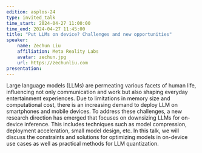 ```yaml
---
edition: asplos-24 
type: invited_talk
time_start: 2024-04-27 11:00:00
time_end: 2024-04-27 11:45:00
title: "Put LLMs on device? Challenges and new opportunities"
speaker:
    name: Zechun Liu 
    affiliation: Meta Reality Labs
    avatar: zechun.jpg  
    url: https://zechunliu.com
presentation:
---
```

Large language models (LLMs) are permeating various facets of human life,
influencing not only communication and work but also shaping everyday entertainment
experiences. Due to limitations in memory size and computational cost, there is an
increasing demand to deploy LLM on smartphones and mobile devices. To address
these challenges, a new research direction has emerged that focuses on downsizing
LLMs for on-device inference. This includes techniques such as model compression,
deployment acceleration, small model design, etc. In this talk, we will discuss the
constraints and solutions for optimizing models in on-device use cases as well as
practical methods for LLM quantization.

